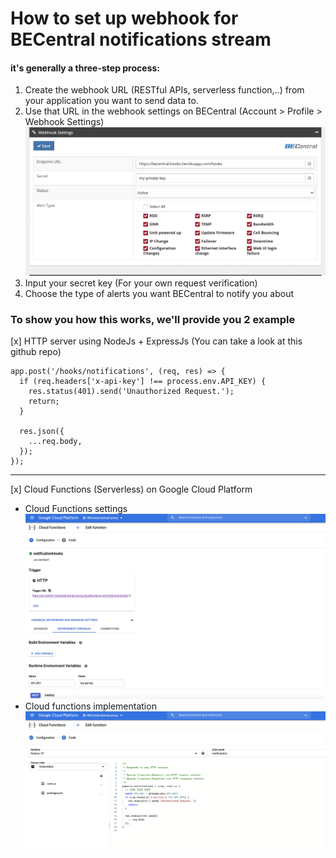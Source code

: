 # How to set up webhook for BECentral notifications stream

#### it's generally a three-step process:

1. Create the webhook URL (RESTful APIs, serverless function,..) from your application you want to send data to.
2. Use that URL in the webhook settings on BECentral (Account > Profile > Webhook Settings)
![alt text](webhookSettings.png)
3. Input your secret key (For your own request verification)
4. Choose the type of alerts you want BECentral to notify you about

### To show you how this works, we'll provide you 2 example

[x] HTTP server using NodeJs + ExpressJs (You can take a look at this github repo)

```
app.post('/hooks/notifications', (req, res) => {
  if (req.headers['x-api-key'] !== process.env.API_KEY) {
    res.status(401).send('Unauthorized Request.');
    return;
  }

  res.json({
    ...req.body,
  });
});
```
---

[x] Cloud Functions (Serverless) on Google Cloud Platform
- Cloud Functions settings
![alt text](functionSettings.png)
- Cloud functions implementation
![alt text](serverlessFunc.png)
